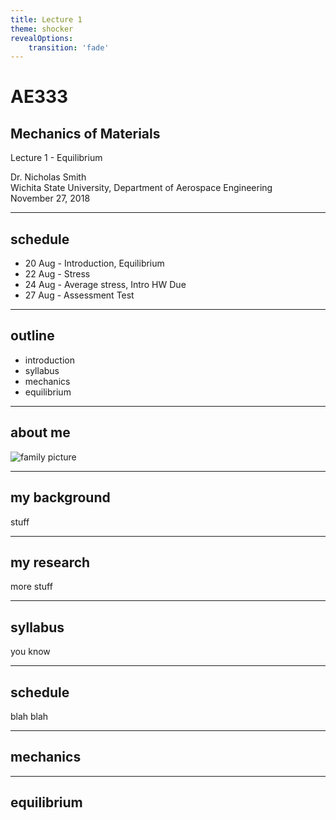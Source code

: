 ```yaml
---
title: Lecture 1
theme: shocker
revealOptions:
    transition: 'fade'
---
```


# AE333
## Mechanics of Materials
Lecture 1 - Equilibrium
<div id="bottom-left">
Dr. Nicholas Smith<br/>
Wichita State University, Department of Aerospace Engineering
</div>

<div id="bottom-right">
November 27, 2018
</div>

---

## schedule

- 20 Aug - Introduction, Equilibrium
- 22 Aug - Stress
- 24 Aug - Average stress, Intro HW Due
- 27 Aug - Assessment Test

----

## outline

  - introduction
  - syllabus
  - mechanics
  - equilibrium

---

## about me
![family picture](./images/IMG_5266_edit.jpg)

----

## my background
stuff

----

## my research
more stuff

---

## syllabus
you know

----

## schedule
blah blah

---

## mechanics

---

## equilibrium
